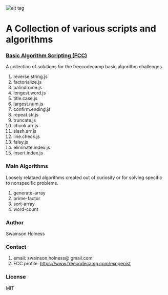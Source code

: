 ![alt tag](https://github.com/Exogenist/algorithm-library/blob/master/img/header.png)

# A Collection of various scripts and algorithms 

### [Basic Algorithm Scripting (FCC)](https://github.com/Exogenist/Robotik-js/tree/master/basic-algorithm-scripting)
A collection of solutions for the freecodecamp basic algorithm challenges. 

1. reverse.string.js
2. factorialize.js
3. palindrome.js
4. longest.word.js
5. title.case.js
6. largest.num.js
7. confirm.ending.js
8. repeat.str.js
9. truncate.js
10. chunk.arr.js
11. slash.arr.js
12. line.check.js
13. falsy.js
14. eliminate.index.js
15. insert.index.js

### Main Algorithms
Loosely relataed algorithms created out of curiosity or for solving specific to nonspecific problems.

1. generate-array
2. prime-factor
3. sort-array
4. word-count

### Author
Swainson Holness

### Contact
1. email: swainson.holness@ gmail.com 
2. FCC profile: https://www.freecodecamp.com/exogenist

### License
MIT




